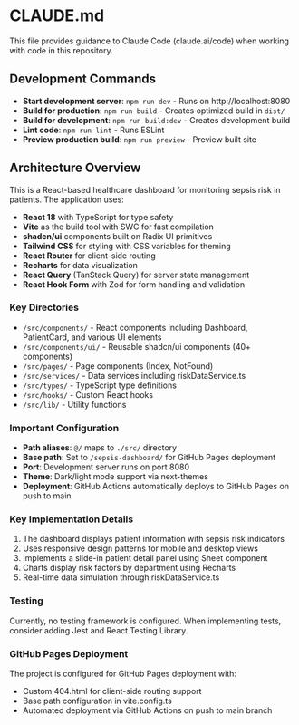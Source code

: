 # CLAUDE.md

This file provides guidance to Claude Code (claude.ai/code) when working with code in this repository.

## Development Commands

- **Start development server**: `npm run dev` - Runs on http://localhost:8080
- **Build for production**: `npm run build` - Creates optimized build in `dist/`
- **Build for development**: `npm run build:dev` - Creates development build
- **Lint code**: `npm run lint` - Runs ESLint
- **Preview production build**: `npm run preview` - Preview built site

## Architecture Overview

This is a React-based healthcare dashboard for monitoring sepsis risk in patients. The application uses:

- **React 18** with TypeScript for type safety
- **Vite** as the build tool with SWC for fast compilation
- **shadcn/ui** components built on Radix UI primitives
- **Tailwind CSS** for styling with CSS variables for theming
- **React Router** for client-side routing
- **Recharts** for data visualization
- **React Query** (TanStack Query) for server state management
- **React Hook Form** with Zod for form handling and validation

### Key Directories

- `/src/components/` - React components including Dashboard, PatientCard, and various UI elements
- `/src/components/ui/` - Reusable shadcn/ui components (40+ components)
- `/src/pages/` - Page components (Index, NotFound)
- `/src/services/` - Data services including riskDataService.ts
- `/src/types/` - TypeScript type definitions
- `/src/hooks/` - Custom React hooks
- `/src/lib/` - Utility functions

### Important Configuration

- **Path aliases**: `@/` maps to `./src/` directory
- **Base path**: Set to `/sepsis-dashboard/` for GitHub Pages deployment
- **Port**: Development server runs on port 8080
- **Theme**: Dark/light mode support via next-themes
- **Deployment**: GitHub Actions automatically deploys to GitHub Pages on push to main

### Key Implementation Details

1. The dashboard displays patient information with sepsis risk indicators
2. Uses responsive design patterns for mobile and desktop views
3. Implements a slide-in patient detail panel using Sheet component
4. Charts display risk factors by department using Recharts
5. Real-time data simulation through riskDataService.ts

### Testing

Currently, no testing framework is configured. When implementing tests, consider adding Jest and React Testing Library.

### GitHub Pages Deployment

The project is configured for GitHub Pages deployment with:
- Custom 404.html for client-side routing support
- Base path configuration in vite.config.ts
- Automated deployment via GitHub Actions on push to main branch